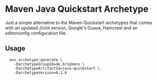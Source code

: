 # Maven Java Quickstart Archetype

Just a simple alternative to the Maven Quickstart archetypes that comes with
an updated JUnit version, Google's Guava, Hamcrest and an editorconfig
configuration file.

## Usage

```
  mvn archetype:generate \
    -DarchetypeGroupId=de.bripkens \
    -DarchetypeArtifactId=java-quickstart \
    -DarchetypeVersion=0.1.0
```
